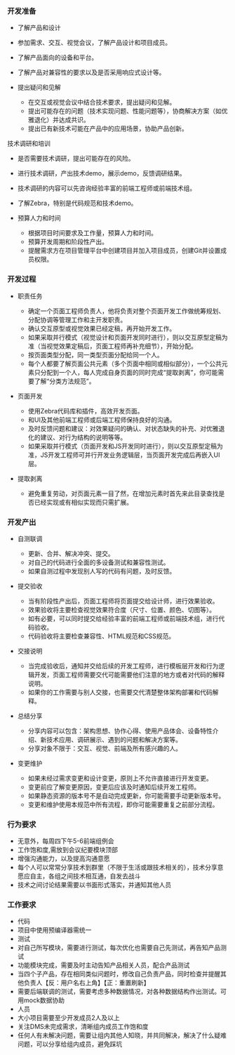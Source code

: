 ### 开发准备
  - 了解产品和设计
  - 参加需求、交互、视觉会议，了解产品设计和项目成员。
  - 了解产品面向的设备和平台。
  - 了解产品对兼容性的要求以及是否采用响应式设计等。

- 提出疑问和见解
  - 在交互或视觉会议中结合技术要求，提出疑问和见解。
  - 提出可能存在的问题（技术实现问题、性能问题等），协商解决方案（如优雅退化）并达成共识。
  - 提出已有新技术可能在产品中的应用场景，协助产品创新。

技术调研和培训
  - 是否需要技术调研，提出可能存在的风险。
  - 进行技术调研，产出技术demo，展示demo，反馈调研结果。
  - 技术调研的内容可以先咨询经验丰富的前端工程师或前端技术组。
  - 了解Zebra，特别是代码规范和技术demo。

- 预算人力和时间
  - 根据项目时间要求及工作量，预算人力和时间。
  - 预算开发周期和阶段性产出。
  - 提醒需求方在项目管理平台中创建项目并加入项目成员，创建Git并设置成员权限。


### 开发过程
- 职责任务
  - 确定一个页面工程师负责人，他将负责对整个页面开发工作做统筹规划、分配协调等管理工作和主开发职责。
  - 确认交互原型或视觉效果已经定稿，再开始开发工作。
  - 如果采取并行模式（视觉设计和页面开发同时进行），则以交互原型定稿为准（当视觉效果定稿后，页面工程师再补充细节），开始分配。
  - 按页面类型分配，同一类型页面分配给同一个人。
  - 每个人都要了解页面公共元素（多个页面中相同或相似部分），一个公共元素只分配到一个人，每人完成自身页面的同时完成“提取剥离”，你可能需要了解“分类方法规范”。

- 页面开发
  - 使用Zebra代码库和插件，高效开发页面。
  - 和UI及其他前端工程师或后端工程师保持良好的沟通。
  - 及时反馈问题和建议：对效果疑问的确认、对状态缺失的补充、对优雅退化的建议、对行为结构的说明等等。
  - 如果采取并行模式（页面开发和JS开发同时进行），则以交互原型定稿为准，JS开发工程师可并行开发业务逻辑层，当页面开发完成后再嵌入UI层。

- 提取剥离
  - 避免重复劳动，对页面元素一目了然，在增加元素时首先来此目录查找是否已经实现或有相似实现而只需扩展。

### 开发产出  
- 自测联调
  - 更新、合并、解决冲突、提交。
  - 对自己的代码进行全面的多设备测试和兼容性测试。
  - 如果自测过程中发现别人写的代码有问题，及时反馈。

- 提交验收
  - 当有阶段性产出后，页面工程师将页面提交给设计师，进行效果验收。
  - 效果验收将主要检查视觉效果符合度（尺寸、位置、颜色、切图等）。
  - 如有必要，可以同时提交给经验丰富的前端工程师或前端技术组，进行代码验收。
  - 代码验收将主要检查兼容性、HTML规范和CSS规范。

- 交接说明
  - 当完成验收后，通知并交给后续的开发工程师，进行模板层开发和行为逻辑开发，页面工程师需要交代可能需要他们注意的地方或者对代码的解释说明。
  - 如果你的工作需要与别人交接，也需要交代清楚整体架构部署和代码解释。

- 总结分享
  - 分享内容可以包含：架构思想、协作心得、使用产品体会、设备特性介绍、新技术应用、调研展示、遇到的问题和解决方案等。
  - 分享对象不限于：交互、视觉、前端及所有感兴趣的人。
  
- 变更维护
  - 如果未经过需求变更和设计变更，原则上不允许直接进行开发变更。
  - 变更前应了解变更原因，变更后应该及时通知后续开发工程师。
  - 如果静态资源的版本号不是自动完成更新，你可能需要手动更新版本号。
  - 变更和维护使用本规范中所有流程，即你可能需要重复之前部分流程。

### 行为要求
  - 无意外，每周四下午5-6前端组例会
  - 工作饱和度,需放到会议纪要模块顶部
  - 增强沟通能力，以及提高沟通意愿
  - 每个人可以常常分享技术到群里（不限于生活或跟技术相关的），技术分享意愿应自主，各组之间技术相互通，自发去战斗
  - 技术之间讨论结果需要以书面形式落实，并通知其他人员

### 工作要求
  - 代码
   - 项目中使用预编译器需统一
  - 测试
   - 对自己所写模块，需要进行测试，每次优化也需要自己先测试，再告知产品测试
   - 功能模块完成，需要及时主动告知产品相关人员，配合产品测试
   - 当四个子产品，存在相同类似问题时，修改自己负责产品，同时检查并提醒其他负责人【反：用户名右上角】【正：重置刷新】
   - 需要后端联调的测试，需要考虑多种数据情况，对各种数据结构作出测试。可用mock数据协助
  - 人员
   - 大小项目需要至少开发成员2人及以上
   - 关注DMS未完成需求，清晰组内成员工作饱和度
   - 任何人有未解决问题，需要让组内其他人知晓，并共同解决，解决了什么疑难问题，可以分享给组内成员，避免踩坑
